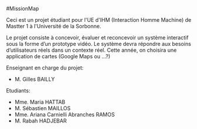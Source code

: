 #MissionMap

Ceci est un projet étudiant pour l'UE d'IHM (Interaction Homme Machine) de Mastter 1 à l'Université de la Sorbonne.
 
Le projet consiste à concevoir, évaluer et reconcevoir un système interactif sous la forme d’un prototype vidéo. 
Le système devra répondre aux besoins d’utilisateurs réels dans un contexte réel. Cette année, on choisira une application de cartes (Google Maps ou ...?)

Enseignant en charge du projet:
- M. Gilles BAILLY

Etudiants:
- Mme. Maria HATTAB
- M. Sébastien MAILLOS
- Mme. Ariana Carnielli Abranches RAMOS
- M. Rabah HADJEBAR